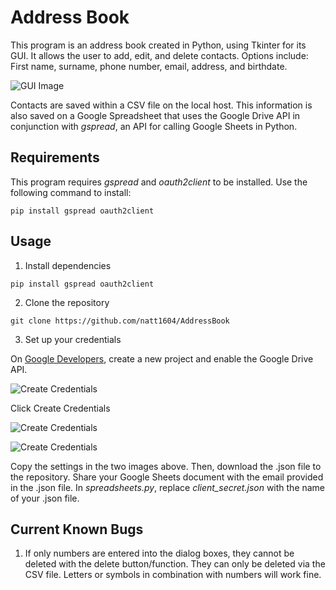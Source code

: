 # Address Book

This program is an address book created in Python, using Tkinter for its GUI.  It allows the user to add, edit, and delete contacts.  Options include: First name, surname, phone number, email, address, and birthdate.

![GUI Image](https://github.com/natt1604/AddressBook/blob/master/images/GUI.png)


Contacts are saved within a CSV file on the local host.  This information is also saved on a Google Spreadsheet that uses the Google Drive API in conjunction with _gspread_, an API for calling Google Sheets in Python.

## Requirements

This program requires _gspread_ and _oauth2client_ to be installed.  Use the following command to install:

```
pip install gspread oauth2client
```

## Usage

1. Install dependencies 

```
pip install gspread oauth2client
```

2. Clone the repository

```
git clone https://github.com/natt1604/AddressBook
```

3. Set up your credentials

On [Google Developers](https://console.developers.google.com), create a new project and enable the Google Drive API. 

![Create Credentials](https://github.com/natt1604/AddressBook/blob/master/images/cred0.png "Create Credentials")

Click Create Credentials

![Create Credentials](https://github.com/natt1604/AddressBook/blob/master/images/cred1.png "Create Credentials")

![Create Credentials](https://github.com/natt1604/AddressBook/blob/master/images/cred2.png "Create Credentials")

Copy the settings in the two images above.  Then, download the .json file to the repository.  Share your Google Sheets document with the email provided in the .json file.  In _spreadsheets.py_, replace _client_secret.json_ with the name of your .json file.

## Current Known Bugs
1. If only numbers are entered into the dialog boxes, they cannot be deleted with the delete button/function.  They can only be deleted via the CSV file.  Letters or symbols in combination with numbers will work fine.